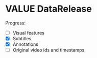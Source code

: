 # VALUE DataRelease

Progress:
  - [ ] Visual features
  - [X] Subtitles
  - [X] Annotations
  - [ ] Original video ids and timestamps
